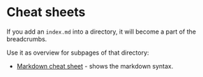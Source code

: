 Cheat sheets
============

If you add an `index.md` into a directory, it will become a part of the breadcrumbs.

Use it as overview for subpages of that directory:

- [Markdown cheat sheet](cheat_sheets/Markdown_cheat_sheet) - shows the markdown syntax.
